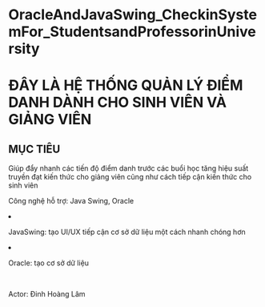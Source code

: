 # OracleAndJavaSwing_CheckinSystemFor_StudentsandProfessorinUniversity


<h1>ĐÂY LÀ HỆ THỐNG QUẢN LÝ ĐIỂM DANH DÀNH CHO SINH VIÊN VÀ GIẢNG VIÊN</h1>
<h2>MỤC TIÊU</h2>
<p>Giúp đẩy nhanh các tiến độ điểm danh trước các buổi học tăng hiệu suất truyền đạt kiến thức cho giảng viên cũng như cách tiếp cận kiến thức cho sinh viên</p>

<p>
  Công nghệ hỗ trợ: Java Swing, Oracle
</p>
<li>
  <p>JavaSwing: tạo UI/UX tiếp cận cơ sở dữ liệu một cách nhanh chóng hơn</p>
</li>
<li>
  <p>Oracle: tạo cơ sở dữ liệu</p>
</li>

</br>
<p>Actor: Đinh Hoàng Lâm</p>
